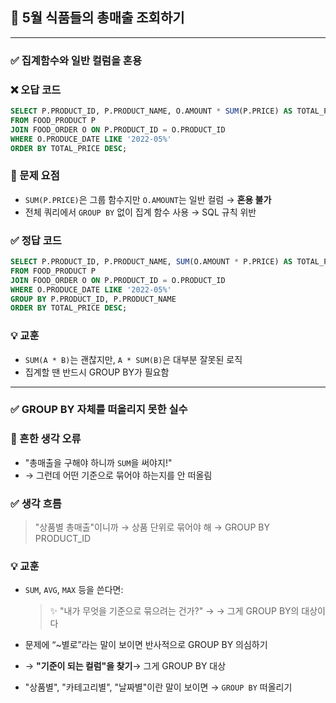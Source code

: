 ## 🧾 5월 식품들의 총매출 조회하기

---

### ✅ **집계함수와 일반 컬럼을 혼용**

### ❌ 오답 코드

```sql
SELECT P.PRODUCT_ID, P.PRODUCT_NAME, O.AMOUNT * SUM(P.PRICE) AS TOTAL_PRICE
FROM FOOD_PRODUCT P
JOIN FOOD_ORDER O ON P.PRODUCT_ID = O.PRODUCT_ID
WHERE O.PRODUCE_DATE LIKE '2022-05%'
ORDER BY TOTAL_PRICE DESC;
```

### 🧨 문제 요점

- `SUM(P.PRICE)`은 그룹 함수지만 `O.AMOUNT`는 일반 컬럼 → **혼용 불가**
- 전체 쿼리에서 `GROUP BY` 없이 집계 함수 사용 → SQL 규칙 위반

### ✅ 정답 코드

```sql
SELECT P.PRODUCT_ID, P.PRODUCT_NAME, SUM(O.AMOUNT * P.PRICE) AS TOTAL_PRICE
FROM FOOD_PRODUCT P
JOIN FOOD_ORDER O ON P.PRODUCT_ID = O.PRODUCT_ID
WHERE O.PRODUCE_DATE LIKE '2022-05%'
GROUP BY P.PRODUCT_ID, P.PRODUCT_NAME
ORDER BY TOTAL_PRICE DESC;
```

### 💡 교훈

- `SUM(A * B)`는 괜찮지만, `A * SUM(B)`은 대부분 잘못된 로직
- 집계할 땐 반드시 GROUP BY가 필요함

---

### ✅ **GROUP BY 자체를 떠올리지 못한 실수**

### 🧨 흔한 생각 오류

- "총매출을 구해야 하니까 `SUM`을 써야지!"
- → 그런데 어떤 기준으로 묶어야 하는지를 안 떠올림

### ✅ 생각 흐름

> "상품별 총매출"이니까 → 상품 단위로 묶어야 해 → GROUP BY PRODUCT_ID
> 

### 💡 교훈

- `SUM`, `AVG`, `MAX` 등을 쓴다면:
    
    > ✨ "내가 무엇을 기준으로 묶으려는 건가?" → → 그게 GROUP BY의 대상이다
    > 
- 문제에 “~별로”라는 말이 보이면 반사적으로 GROUP BY 의심하기
- → **"기준이 되는 컬럼"을 찾기**→ 그게 GROUP BY 대상
- "상품별", "카테고리별", "날짜별"이란 말이 보이면 → `GROUP BY` 떠올리기
